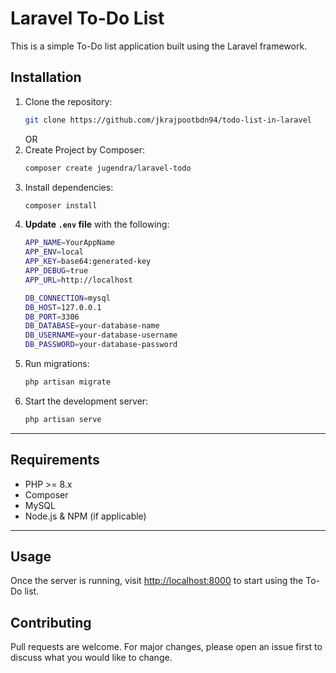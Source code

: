 # Laravel To-Do List

This is a simple To-Do list application built using the Laravel framework.

## Installation

1. Clone the repository:
    ```bash
    git clone https://github.com/jkrajpootbdn94/todo-list-in-laravel
    ```
    OR
1. Create Project by Composer:
    ```bash
    composer create jugendra/laravel-todo
    ```
2. Install dependencies:
    ```bash
    composer install
    ```
3. **Update `.env` file** with the following:
    ```bash
    APP_NAME=YourAppName
    APP_ENV=local
    APP_KEY=base64:generated-key
    APP_DEBUG=true
    APP_URL=http://localhost

    DB_CONNECTION=mysql
    DB_HOST=127.0.0.1
    DB_PORT=3306
    DB_DATABASE=your-database-name
    DB_USERNAME=your-database-username
    DB_PASSWORD=your-database-password
    ```
4. Run migrations:
    ```bash
    php artisan migrate
    ```
5. Start the development server:
    ```bash
    php artisan serve
    ```
---

## Requirements

- PHP >= 8.x
- Composer
- MySQL
- Node.js & NPM (if applicable)

---

## Usage

Once the server is running, visit [http://localhost:8000](http://localhost:8000) to start using the To-Do list.

## Contributing

Pull requests are welcome. For major changes, please open an issue first to discuss what you would like to change.


